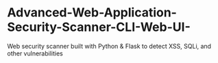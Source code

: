 # Advanced-Web-Application-Security-Scanner-CLI-Web-UI-
Web security scanner built with Python &amp; Flask to detect XSS, SQLi, and other vulnerabilities
